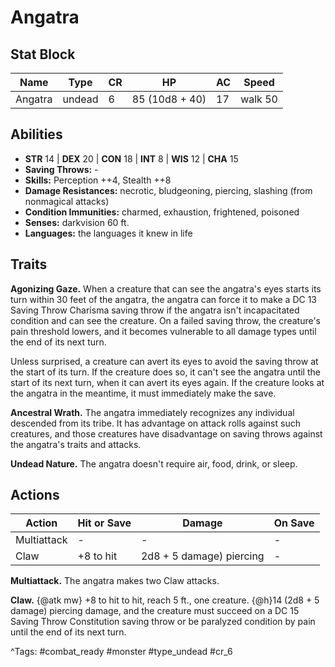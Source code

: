 # Angatra

## Stat Block

| Name | Type | CR | HP | AC | Speed |
|------|------|----|----|----|-------|
| Angatra | undead | 6 | 85 (10d8 + 40) | 17 | walk 50 |

## Abilities

- **STR** 14 | **DEX** 20 | **CON** 18 | **INT** 8 | **WIS** 12 | **CHA** 15
- **Saving Throws:** -  
- **Skills:** Perception ++4, Stealth ++8  
- **Damage Resistances:** necrotic, bludgeoning, piercing, slashing (from nonmagical attacks)  
- **Condition Immunities:** charmed, exhaustion, frightened, poisoned  
- **Senses:** darkvision 60 ft.  
- **Languages:** the languages it knew in life

## Traits

**Agonizing Gaze.** When a creature that can see the angatra's eyes starts its turn within 30 feet of the angatra, the angatra can force it to make a DC 13 Saving Throw Charisma saving throw if the angatra isn't incapacitated condition and can see the creature. On a failed saving throw, the creature's pain threshold lowers, and it becomes vulnerable to all damage types until the end of its next turn.

Unless surprised, a creature can avert its eyes to avoid the saving throw at the start of its turn. If the creature does so, it can't see the angatra until the start of its next turn, when it can avert its eyes again. If the creature looks at the angatra in the meantime, it must immediately make the save.

**Ancestral Wrath.** The angatra immediately recognizes any individual descended from its tribe. It has advantage on attack rolls against such creatures, and those creatures have disadvantage on saving throws against the angatra's traits and attacks.

**Undead Nature.** The angatra doesn't require air, food, drink, or sleep.


## Actions

| Action | Hit or Save | Damage | On Save |
|--------|--------------|--------|----------|
| Multiattack | - | - | - |
| Claw | +8 to hit | 2d8 + 5 damage) piercing | - |

**Multiattack.** The angatra makes two Claw attacks.

**Claw.** {@atk mw} +8 to hit to hit, reach 5 ft., one creature. {@h}14 (2d8 + 5 damage) piercing damage, and the creature must succeed on a DC 15 Saving Throw Constitution saving throw or be paralyzed condition by pain until the end of its next turn.


^Tags: #combat_ready #monster #type_undead #cr_6